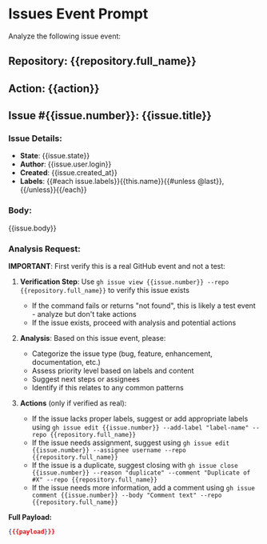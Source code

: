 # Issues Event Prompt

Analyze the following issue event:

## Repository: {{repository.full_name}}
## Action: {{action}}
## Issue #{{issue.number}}: {{issue.title}}

### Issue Details:
- **State**: {{issue.state}}
- **Author**: {{issue.user.login}}
- **Created**: {{issue.created_at}}
- **Labels**: {{#each issue.labels}}{{this.name}}{{#unless @last}}, {{/unless}}{{/each}}

### Body:
{{issue.body}}

### Analysis Request:
**IMPORTANT**: First verify this is a real GitHub event and not a test:

1. **Verification Step**: Use `gh issue view {{issue.number}} --repo {{repository.full_name}}` to verify this issue exists
   - If the command fails or returns "not found", this is likely a test event - analyze but don't take actions
   - If the issue exists, proceed with analysis and potential actions

2. **Analysis**: Based on this issue event, please:
   - Categorize the issue type (bug, feature, enhancement, documentation, etc.)
   - Assess priority level based on labels and content
   - Suggest next steps or assignees
   - Identify if this relates to any common patterns

3. **Actions** (only if verified as real):
   - If the issue lacks proper labels, suggest or add appropriate labels using `gh issue edit {{issue.number}} --add-label "label-name" --repo {{repository.full_name}}`
   - If the issue needs assignment, suggest using `gh issue edit {{issue.number}} --assignee username --repo {{repository.full_name}}`
   - If the issue is a duplicate, suggest closing with `gh issue close {{issue.number}} --reason "duplicate" --comment "Duplicate of #X" --repo {{repository.full_name}}`
   - If the issue needs more information, add a comment using `gh issue comment {{issue.number}} --body "Comment text" --repo {{repository.full_name}}`

**Full Payload:**

```json
{{{payload}}}
```